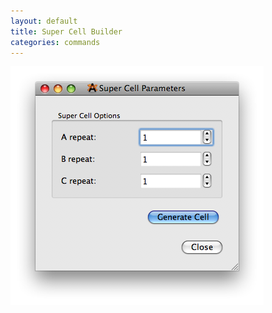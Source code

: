 ```yaml
---
layout: default
title: Super Cell Builder
categories: commands
---
```




![](SuperCellBuilder.png "SuperCellBuilder.png")



